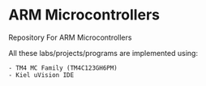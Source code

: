 # ARM Microcontrollers
Repository For ARM Microcontrollers

All these labs/projects/programs are implemented using:

	- TM4 MC Family (TM4C123GH6PM)
	- Kiel uVision IDE
